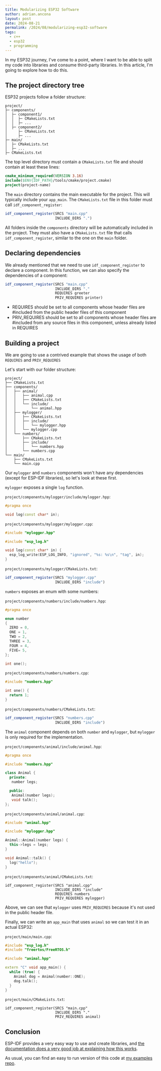 ```yaml
---
title: Modularizing ESP32 Software
author: adrian.ancona
layout: post
date: 2024-08-21
permalink: /2024/08/modularizing-esp32-software
tags:
  - c++
  - esp32
  - programming
---
```


In my ESP32 journey, I've come to a point, where I want to be able to split my code into libraries and consume third-party libraries. In this article, I'm going to explore how to do this.

## The project directory tree

ESP32 projects follow a folder structure:

```
project/
├─ components/
│  ├─ component1/
│  │  ├─ CMakeLists.txt
│  │  ├─ ...
│  ├─ component2/
│     ├─ CMakeLists.txt
│     ├─ ...
├─ main/
│  ├─ CMakeLists.txt
│  ├─ ...
├─ CMakeLists.txt
```

<!--more-->

The top level directory must contain a `CMakeLists.txt` file and should contain at least these lines:

```cmake
cmake_minimum_required(VERSION 3.16)
include($ENV{IDF_PATH}/tools/cmake/project.cmake)
project(project-name)
```

The `main` directory contains the main executable for the project. This will typically include your `app_main`. The `CMakeLists.txt` file in this folder must call `idf_component_register`:

```cmake
idf_component_register(SRCS "main.cpp"
                       INCLUDE_DIRS ".")
```

All folders inside the `components` directory will be automatically included in the project. They must also have a `CMakeLists.txt` file that calls `idf_component_register`, similar to the one on the `main` folder.

## Declaring dependencies

We already mentioned that we need to use `idf_component_register` to declare a component. In this function, we can also specify the dependencies of a component:

```cmake
idf_component_register(SRCS "main.cpp"
                       INCLUDE_DIRS "."
                       REQUIRES greeter
                       PRIV_REQUIRES printer)
```

- REQUIRES should be set to all components whose header files are #included from the public header files of this component
- PRIV_REQUIRES should be set to all components whose header files are #included from any source files in this component, unless already listed in REQUIRES

## Building a project

We are going to use a contrived example that shows the usage of both `REQUIRES` and `PRIV_REQUIRES`

Let's start with our folder structure:

```
project/
├── CMakeLists.txt
├── components/
│   ├── animal/
│   │   ├── animal.cpp
│   │   ├── CMakeLists.txt
│   │   └── include/
│   │       └── animal.hpp
│   ├── mylogger/
│   │   ├── CMakeLists.txt
│   │   ├── include/
│   │   │   └── mylogger.hpp
│   │   └── mylogger.cpp
│   └── numbers/
│       ├── CMakeLists.txt
│       ├── include/
│       │   └── numbers.hpp
│       └── numbers.cpp
└── main/
    ├── CMakeLists.txt
    └── main.cpp
```

Our `mylogger` and `numbers` components won't have any dependencies (except for ESP-IDF libraries), so let's look at these first.

`mylogger` exposes a single `log` function.

`project/components/mylogger/include/mylogger.hpp`:

```cpp
#pragma once

void log(const char* in);
```

`project/components/mylogger/mylogger.cpp`:

```cpp
#include "mylogger.hpp"

#include "esp_log.h"

void log(const char* in) {
  esp_log_write(ESP_LOG_INFO, "ignored", "%s: %s\n", "tag", in);
}
```

`project/components/mylogger/CMakeLists.txt`:

```cmake
idf_component_register(SRCS "mylogger.cpp"
                       INCLUDE_DIRS "include")
```

`numbers` exposes an enum with some numbers:

`project/components/numbers/include/numbers.hpp`:

```cpp
#pragma once

enum number
{
  ZERO = 0,
  ONE = 1,
  TWO = 2,
  THREE = 3,
  FOUR = 4,
  FIVE= 5,
};

int one();
```

`project/components/numbers/numbers.cpp`:

```cpp
#include "numbers.hpp"

int one() {
  return 1;
}
```

`project/components/numbers/CMakeLists.txt`:

```cmake
idf_component_register(SRCS "numbers.cpp"
                       INCLUDE_DIRS "include")
```

The `animal` component depends on both `number` and `mylogger`, but `mylogger` is only required for the implementation.

`project/components/animal/include/animal.hpp`:

```cpp
#pragma once

#include "numbers.hpp"

class Animal {
  private:
   number legs;

  public:
   Animal(number legs);
   void talk();
};
```

`project/components/animal/animal.cpp`:

```cpp
#include "animal.hpp"

#include "mylogger.hpp"

Animal::Animal(number legs) {
  this->legs = legs;
}

void Animal::talk() {
  log("hello");
}
```

`project/components/animal/CMakeLists.txt`:

```
idf_component_register(SRCS "animal.cpp"
                       INCLUDE_DIRS "include"
                       REQUIRES numbers
                       PRIV_REQUIRES mylogger)
```

Above, we can see that `mylogger` uses `PRIV_REQUIRES` because it's not used in the public header file.

Finally, we can write an `app_main` that uses `animal` so we can test it in an actual ESP32:

`project/main/main.cpp`:

```cpp
#include "esp_log.h"
#include "freertos/FreeRTOS.h"

#include "animal.hpp"

extern "C" void app_main() {
  while (true) {
    Animal dog = Animal(number::ONE);
    dog.talk();
  }
}
```

`project/main/CMakeLists.txt`:

```
idf_component_register(SRCS "main.cpp"
                       INCLUDE_DIRS "."
                       PRIV_REQUIRES animal)
```

## Conclusion

ESP-IDF provides a very easy way to use and create libraries, and [the documentation does a very good job at explaining how this works](https://docs.espressif.com/projects/esp-idf/en/stable/esp32/api-guides/build-system.html).

As usual, you can find an easy to run version of this code at [my examples repo](https://github.com/soonick/ncona-code-samples/tree/master/modularizing-esp32-software).
